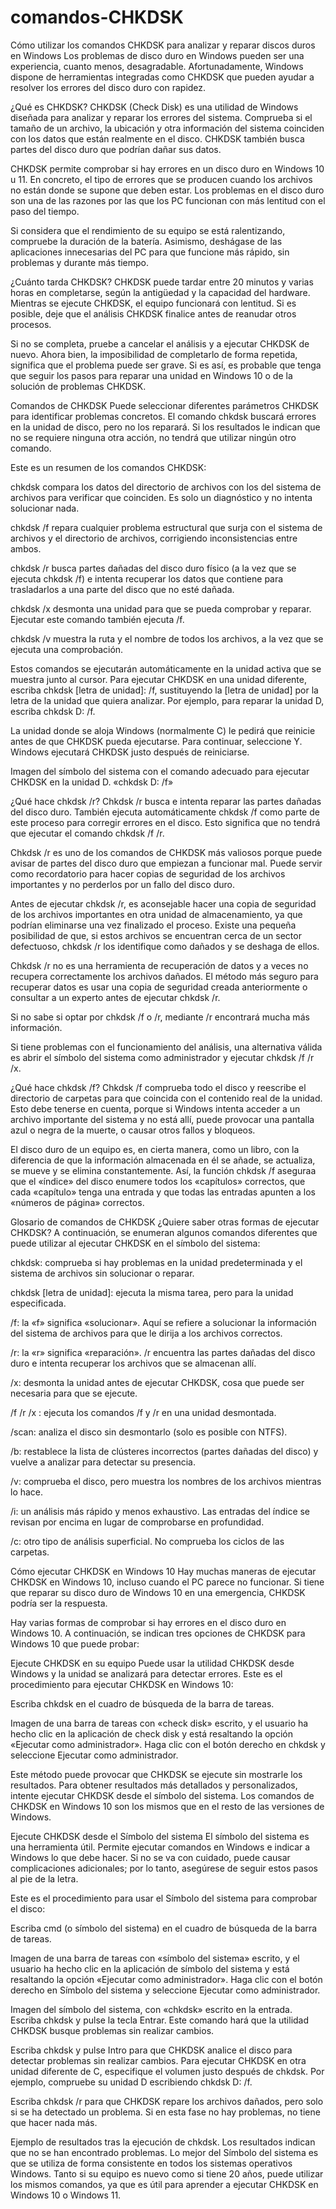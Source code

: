 # comandos-CHKDSK
Cómo utilizar los comandos CHKDSK para analizar y reparar discos duros en Windows
Los problemas de disco duro en Windows pueden ser una experiencia, cuanto menos, desagradable. Afortunadamente, Windows dispone de herramientas integradas como CHKDSK que pueden ayudar a resolver los errores del disco duro con rapidez.

¿Qué es CHKDSK?
CHKDSK (Check Disk) es una utilidad de Windows diseñada para analizar y reparar los errores del sistema. Comprueba si el tamaño de un archivo, la ubicación y otra información del sistema coinciden con los datos que están realmente en el disco. CHKDSK también busca partes del disco duro que podrían dañar sus datos.

CHKDSK permite comprobar si hay errores en un disco duro en Windows 10 u 11. En concreto, el tipo de errores que se producen cuando los archivos no están donde se supone que deben estar. Los problemas en el disco duro son una de las razones por las que los PC funcionan con más lentitud con el paso del tiempo.

Si considera que el rendimiento de su equipo se está ralentizando, compruebe la duración de la batería. Asimismo, deshágase de las aplicaciones innecesarias del PC para que funcione más rápido, sin problemas y durante más tiempo.

¿Cuánto tarda CHKDSK?
CHKDSK puede tardar entre 20 minutos y varias horas en completarse, según la antigüedad y la capacidad del hardware. Mientras se ejecute CHKDSK, el equipo funcionará con lentitud. Si es posible, deje que el análisis CHKDSK finalice antes de reanudar otros procesos.

Si no se completa, pruebe a cancelar el análisis y a ejecutar CHKDSK de nuevo. Ahora bien, la imposibilidad de completarlo de forma repetida, significa que el problema puede ser grave. Si es así, es probable que tenga que seguir los pasos para reparar una unidad en Windows 10 o de la solución de problemas CHKDSK.

Comandos de CHKDSK
Puede seleccionar diferentes parámetros CHKDSK para identificar problemas concretos. El comando chkdsk buscará errores en la unidad de disco, pero no los reparará. Si los resultados le indican que no se requiere ninguna otra acción, no tendrá que utilizar ningún otro comando.

Este es un resumen de los comandos CHKDSK:

chkdsk compara los datos del directorio de archivos con los del sistema de archivos para verificar que coinciden. Es solo un diagnóstico y no intenta solucionar nada.

chkdsk /f repara cualquier problema estructural que surja con el sistema de archivos y el directorio de archivos, corrigiendo inconsistencias entre ambos.

chkdsk /r busca partes dañadas del disco duro físico (a la vez que se ejecuta chkdsk /f) e intenta recuperar los datos que contiene para trasladarlos a una parte del disco que no esté dañada.

chkdsk /x desmonta una unidad para que se pueda comprobar y reparar. Ejecutar este comando también ejecuta /f.

chkdsk /v muestra la ruta y el nombre de todos los archivos, a la vez que se ejecuta una comprobación.

Estos comandos se ejecutarán automáticamente en la unidad activa que se muestra junto al cursor. Para ejecutar CHKDSK en una unidad diferente, escriba chkdsk [letra de unidad]: /f, sustituyendo la [letra de unidad] por la letra de la unidad que quiera analizar. Por ejemplo, para reparar la unidad D, escriba chkdsk D: /f.

La unidad donde se aloja Windows (normalmente C) le pedirá que reinicie antes de que CHKDSK pueda ejecutarse. Para continuar, seleccione Y. Windows ejecutará CHKDSK justo después de reiniciarse.

Imagen del símbolo del sistema con el comando adecuado para ejecutar CHKDSK en la unidad D. «chkdsk D: /f»

¿Qué hace chkdsk /r?
Chkdsk /r busca e intenta reparar las partes dañadas del disco duro. También ejecuta automáticamente chkdsk /f como parte de este proceso para corregir errores en el disco. Esto significa que no tendrá que ejecutar el comando chkdsk /f /r.

Chkdsk /r es uno de los comandos de CHKDSK más valiosos porque puede avisar de partes del disco duro que empiezan a funcionar mal. Puede servir como recordatorio para hacer copias de seguridad de los archivos importantes y no perderlos por un fallo del disco duro.

Antes de ejecutar chkdsk /r, es aconsejable hacer una copia de seguridad de los archivos importantes en otra unidad de almacenamiento, ya que podrían eliminarse una vez finalizado el proceso. Existe una pequeña posibilidad de que, si estos archivos se encuentran cerca de un sector defectuoso, chkdsk /r los identifique como dañados y se deshaga de ellos.

Chkdsk /r no es una herramienta de recuperación de datos y a veces no recupera correctamente los archivos dañados. El método más seguro para recuperar datos es usar una copia de seguridad creada anteriormente o consultar a un experto antes de ejecutar chkdsk /r.

Si no sabe si optar por chkdsk /f o /r, mediante /r encontrará mucha más información.

Si tiene problemas con el funcionamiento del análisis, una alternativa válida es abrir el símbolo del sistema como administrador y ejecutar chkdsk /f /r /x.

¿Qué hace chkdsk /f?
Chkdsk /f comprueba todo el disco y reescribe el directorio de carpetas para que coincida con el contenido real de la unidad. Esto debe tenerse en cuenta, porque si Windows intenta acceder a un archivo importante del sistema y no está allí, puede provocar una pantalla azul o negra de la muerte, o causar otros fallos y bloqueos.

El disco duro de un equipo es, en cierta manera, como un libro, con la diferencia de que la información almacenada en él se añade, se actualiza, se mueve y se elimina constantemente. Así, la función chkdsk /f aseguraa que el «índice» del disco enumere todos los «capítulos» correctos, que cada «capítulo» tenga una entrada y que todas las entradas apunten a los «números de página» correctos.

Glosario de comandos de CHKDSK
¿Quiere saber otras formas de ejecutar CHKDSK? A continuación, se enumeran algunos comandos diferentes que puede utilizar al ejecutar CHKDSK en el símbolo del sistema:

chkdsk: comprueba si hay problemas en la unidad predeterminada y el sistema de archivos sin solucionar o reparar.

chkdsk [letra de unidad]: ejecuta la misma tarea, pero para la unidad especificada.

/f: la «f» significa «solucionar». Aquí se refiere a solucionar la información del sistema de archivos para que le dirija a los archivos correctos.

/r: la «r» significa «reparación». /r encuentra las partes dañadas del disco duro e intenta recuperar los archivos que se almacenan allí.

/x: desmonta la unidad antes de ejecutar CHKDSK, cosa que puede ser necesaria para que se ejecute.

/f /r /x : ejecuta los comandos /f y /r en una unidad desmontada.

/scan: analiza el disco sin desmontarlo (solo es posible con NTFS).

/b: restablece la lista de clústeres incorrectos (partes dañadas del disco) y vuelve a analizar para detectar su presencia.

/v: comprueba el disco, pero muestra los nombres de los archivos mientras lo hace.

/i: un análisis más rápido y menos exhaustivo. Las entradas del índice se revisan por encima en lugar de comprobarse en profundidad.

/c: otro tipo de análisis superficial. No comprueba los ciclos de las carpetas.

Cómo ejecutar CHKDSK en Windows 10
Hay muchas maneras de ejecutar CHKDSK en Windows 10, incluso cuando el PC parece no funcionar. Si tiene que reparar su disco duro de Windows 10 en una emergencia, CHKDSK podría ser la respuesta.

Hay varias formas de comprobar si hay errores en el disco duro en Windows 10. A continuación, se indican tres opciones de CHKDSK para Windows 10 que puede probar:

Ejecute CHKDSK en su equipo
Puede usar la utilidad CHKDSK desde Windows y la unidad se analizará para detectar errores. Este es el procedimiento para ejecutar CHKDSK en Windows 10:

Escriba chkdsk en el cuadro de búsqueda de la barra de tareas.

Imagen de una barra de tareas con «check disk» escrito, y el usuario ha hecho clic en la aplicación de check disk y está resaltando la opción «Ejecutar como administrador».
Haga clic con el botón derecho en chkdsk y seleccione Ejecutar como administrador.

Este método puede provocar que CHKDSK se ejecute sin mostrarle los resultados. Para obtener resultados más detallados y personalizados, intente ejecutar CHKDSK desde el símbolo del sistema. Los comandos de CHKDSK en Windows 10 son los mismos que en el resto de las versiones de Windows.

Ejecute CHKDSK desde el Símbolo del sistema
El símbolo del sistema es una herramienta útil. Permite ejecutar comandos en Windows e indicar a Windows lo que debe hacer. Si no se va con cuidado, puede causar complicaciones adicionales; por lo tanto, asegúrese de seguir estos pasos al pie de la letra.

Este es el procedimiento para usar el Símbolo del sistema para comprobar el disco:

Escriba cmd (o símbolo del sistema) en el cuadro de búsqueda de la barra de tareas.

Imagen de una barra de tareas con «símbolo del sistema» escrito, y el usuario ha hecho clic en la aplicación de símbolo del sistema y está resaltando la opción «Ejecutar como administrador».
Haga clic con el botón derecho en Símbolo del sistema y seleccione Ejecutar como administrador.

Imagen del símbolo del sistema, con «chkdsk» escrito en la entrada.
Escriba chkdsk y pulse la tecla Entrar. Este comando hará que la utilidad CHKDSK busque problemas sin realizar cambios.

Escriba chkdsk y pulse Intro para que CHKDSK analice el disco para detectar problemas sin realizar cambios.
Para ejecutar CHKDSK en otra unidad diferente de C, especifique el volumen justo después de chkdsk. Por ejemplo, compruebe su unidad D escribiendo chkdsk D: /f.

Escriba chkdsk /r para que CHKDSK repare los archivos dañados, pero solo si se ha detectado un problema. Si en esta fase no hay problemas, no tiene que hacer nada más.

Ejemplo de resultados tras la ejecución de chkdsk. Los resultados indican que no se han encontrado problemas.
Lo mejor del Símbolo del sistema es que se utiliza de forma consistente en todos los sistemas operativos Windows. Tanto si su equipo es nuevo como si tiene 20 años, puede utilizar los mismos comandos, ya que es útil para aprender a ejecutar CHKDSK en Windows 10 o Windows 11.
